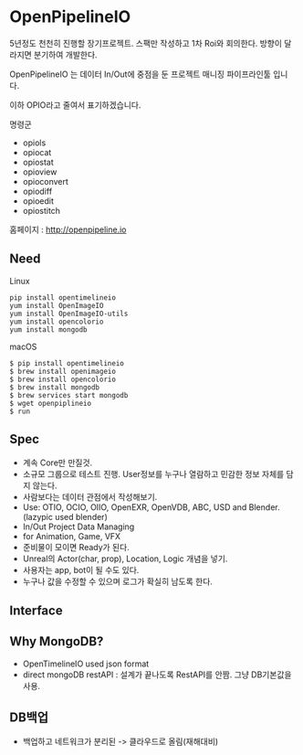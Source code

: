 # OpenPipelineIO

5년정도 천천히 진행할 장기프로젝트. 스팩만 작성하고 1차 Roi와 회의한다.
방향이 달라지면 분기하여 개발한다.

OpenPipelineIO 는 데이터 In/Out에 중점을 둔 프로젝트 매니징 파이프라인툴 입니다.

이하 OPIO라고 줄여서 표기하겠습니다.

명령군
- opiols
- opiocat
- opiostat
- opioview
- opioconvert
- opiodiff
- opioedit
- opiostitch

홈페이지 : http://openpipeline.io

## Need

Linux
```
pip install opentimelineio
yum install OpenImageIO
yum install OpenImageIO-utils
yum install opencolorio
yum install mongodb
```

macOS
```
$ pip install opentimelineio
$ brew install openimageio
$ brew install opencolorio
$ brew install mongodb
$ brew services start mongodb
$ wget openpiplineio
$ run
```

## Spec
- 계속 Core만 만질것.
- 소규모 그룹으로 테스트 진행. User정보를 누구나 열람하고 민감한 정보 자체를 담지 않는다.
- 사람보다는 데이터 관점에서 작성해보기.
- Use: OTIO, OCIO, OIIO, OpenEXR, OpenVDB, ABC, USD and Blender. (lazypic used blender)
- In/Out Project Data Managing
- for Animation, Game, VFX
- 준비물이 모이면 Ready가 된다.
- Unreal의 Actor(char, prop), Location, Logic 개념을 넣기.
- 사용자는 app, bot이 될 수도 있다.
- 누구나 값을 수정할 수 있으며 로그가 확실히 남도록 한다.

## Interface


## Why MongoDB?
- OpenTimelineIO used json format
- direct mongoDB restAPI : 설계가 끝나도록 RestAPI를 안짬. 그냥 DB기본값을 사용.

## DB백업
- 백업하고 네트워크가 분리된 -> 클라우드로 올림(재해대비)
